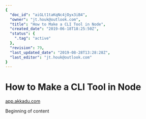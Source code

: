 ```yaml
---
{
  "doc_id": "aiGLt1taKqNc4jOyx3iB4",
  "owner": "jt.houk@outlook.com",
  "title": "How to Make a CLI Tool in Node",
  "created_date": "2019-06-18T18:25:50Z",
  "status": {
    ".tag": "active"
  },
  "revision": 79,
  "last_updated_date": "2019-08-28T13:28:28Z",
  "last_editor": "jt.houk@outlook.com"
}
---
```

# How to Make a CLI Tool in Node
[app.akkadu.com](https://app.akkadu.com)
<!-- more -->
Beginning of content

